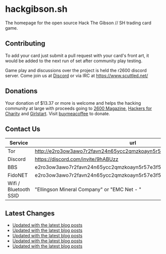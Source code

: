 # hackgibson.sh
The homepage for the open source Hack The Gibson // SH trading card game.


## Contributing

To add your card just submit a pull request with your card's front art, it would be added to the next run of set after community play testing.

Game play and discussions over the project is held the r2600 discord server. Come join us at [Discord](https://discord.com/invite/9hABUzz) or via IRC at https://www.scuttled.net/


## Donations

Your donation of $13.37 or more is welcome and helps the hacking community at large with proceeds going to [2600 Magazine](https://2600.com/), [Hackers for Charity](https://hackersforcharity.org) and [Girlstart](https://girlstart.org).  Visit [buymeacoffee](https://www.buymeacoffee.com/hackgibson.sh) to donate.


## Contact Us

Service | url
-|-
Tor | http://e2ro3ow3awo7r2favn24n65ycc2qmzkoayn5r57e3f56nvjwdcgg32ad.onion
Discord | https://discord.com/invite/9hABUzz
BBS | e2ro3ow3awo7r2favn24n65ycc2qmzkoayn5r57e3f56nvjwdcgg32ad.onion:23
FidoNET | e2ro3ow3awo7r2favn24n65ycc2qmzkoayn5r57e3f56nvjwdcgg32ad.onion:24554
Wifi / Bluetooth SSID | "Ellingson Mineral Company" or "EMC Net - <fidonet address>"

## Latest Changes
<!-- BLOG-POST-LIST:START -->
- [Updated with the latest blog posts](https://github.com/DFW2600/hackgibson.sh/commit/3ee70975554ced2e540008fece1eb5a3697e490e)
- [Updated with the latest blog posts](https://github.com/DFW2600/hackgibson.sh/commit/657b6f991ea1fa100852eeede3ed80940dbc7d1f)
- [Updated with the latest blog posts](https://github.com/DFW2600/hackgibson.sh/commit/121291354e46e0f1b132fe020e6d504bf4983083)
- [Updated with the latest blog posts](https://github.com/DFW2600/hackgibson.sh/commit/b11cfd5c9a42f82fa0751c2fff27a6d43fa163c8)
- [Updated with the latest blog posts](https://github.com/DFW2600/hackgibson.sh/commit/0ddd61f9ab41e821e99549a66b6ecaa790a9fccd)
<!-- BLOG-POST-LIST:END -->
